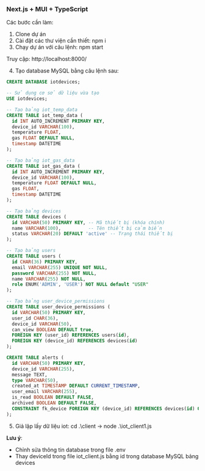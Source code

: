 ### Next.js + MUI + TypeScript

Các bước cần làm:

1. Clone dự án
2. Cài đặt các thư viện cần thiết: npm i
3. Chạy dự án với câu lệnh: npm start

Truy cập: http://localhost:8000/

4. Tạo database MySQL bằng câu lệnh sau:

```sql
CREATE DATABASE iotdevices;

-- Sử dụng cơ sở dữ liệu vừa tạo
USE iotdevices;

-- Tạo bảng iot_temp_data
CREATE TABLE iot_temp_data (
  id INT AUTO_INCREMENT PRIMARY KEY,
  device_id VARCHAR(100),
  temperature FLOAT,
  gas FLOAT DEFAULT NULL,
  timestamp DATETIME
);

-- Tạo bảng iot_gas_data
CREATE TABLE iot_gas_data (
  id INT AUTO_INCREMENT PRIMARY KEY,
  device_id VARCHAR(100),
  temperature FLOAT DEFAULT NULL,
  gas FLOAT,
  timestamp DATETIME
);

-- Tạo bảng devices
CREATE TABLE devices (
  id VARCHAR(50) PRIMARY KEY, -- Mã thiết bị (khóa chính)
  name VARCHAR(100),          -- Tên thiết bị cảm biến
  status VARCHAR(20) DEFAULT 'active' -- Trạng thái thiết bị
);

-- Tạo bảng users
CREATE TABLE users (
  id CHAR(36) PRIMARY KEY,
  email VARCHAR(255) UNIQUE NOT NULL,
  password VARCHAR(255) NOT NULL,
  name VARCHAR(255) NOT NULL,
  role ENUM('ADMIN', 'USER') NOT NULL default "USER"
);

-- Tạo bảng user_device_permissions
CREATE TABLE user_device_permissions (
  id VARCHAR(50) PRIMARY KEY,
  user_id CHAR(36),
  device_id VARCHAR(50),
  can_view BOOLEAN DEFAULT true,
  FOREIGN KEY (user_id) REFERENCES users(id),
  FOREIGN KEY (device_id) REFERENCES devices(id)
);

CREATE TABLE alerts (
  id VARCHAR(50) PRIMARY KEY,
  device_id VARCHAR(255),
  message TEXT,
  type VARCHAR(50),
  created_at TIMESTAMP DEFAULT CURRENT_TIMESTAMP,
  user_email VARCHAR(255),
  is_read BOOLEAN DEFAULT FALSE,
  archived BOOLEAN DEFAULT FALSE,
  CONSTRAINT fk_device FOREIGN KEY (device_id) REFERENCES devices(id) ON DELETE CASCADE
);
```

5. Giả lập lấy dữ liệu iot: cd .\client -> node .\iot_client1.js

**Lưu ý**:

- Chỉnh sửa thông tin database trong file .env
- Thay deviceId trong file iot_client.js bằng id trong database MySQL bảng devices
